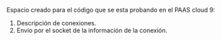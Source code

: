 Espacio creado para el código que se esta probando en el PAAS cloud 9:

1. Descripción de conexiones.
2. Envío por el socket de la información de la conexión.
